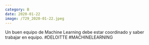 ```yaml
--- 
category: B 
date: 2020-01-22 
image: /729_2020-01-22.jpeg 
--- 
```


Un buen equipo de Machine Learning debe estar coordinado y saber trabajar en equipo. #DELOITTE #MACHINELEARNING